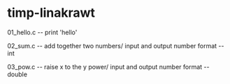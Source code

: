 # timp-linakrawt
01_hello.c -- print 'hello'

02_sum.c -- add together two numbers/ input and output number format -- int

03_pow.c -- raise x to the y power/ input and output number format -- double

